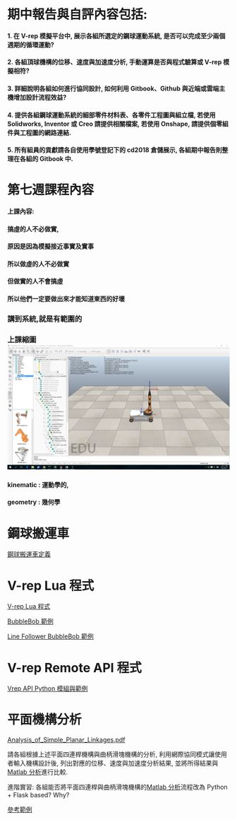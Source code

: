 # **期中報告與自評內容包括**:

#### 1. 在 V-rep 模擬平台中, 展示各組所選定的鋼球運動系統, 是否可以完成至少兩個週期的循環運動?

#### 2. 各組頂球機構的位移、速度與加速度分析, 手動運算是否與程式驗算或 V-rep 模擬相符?

#### 3. 詳細說明各組如何進行協同設計, 如何利用 Gitbook、Github 與近端或雲端主機增加設計流程效益?

#### 4. 提供各組鋼球運動系統的細部零件材料表、各零件工程圖與組立檔, 若使用 Solidworks, Inventor 或 Creo 請提供相關檔案, 若使用 Onshape, 請提供個零組件與工程圖的網路連結.

#### 5. 所有組員的貢獻請各自使用學號登記下的 cd2018 倉儲展示, 各組期中報告則整理在各組的 Gitbook 中.

# 第七週課程內容

#### 上課內容:

#### 搞虛的人不必做實,

#### 原因是因為模擬接近事實及實事

#### 所以做虛的人不必做實

#### 但做實的人不會搞虛

#### 所以他們一定要做出來才能知道東西的好壞

### 講到系統,就是有範圍的

### 上課縮圖![](/assets/b9577e7e-d9be-4e01-b5a8-e729b020a764.jpg)

#### **kinematic : 運動學的,**

#### **geometry : 幾何學**

# 鋼球搬運車

[鋼球搬運車定義](https://github.com/mdecourse/cd2018/issues/21#issuecomment-376545656)

# V-rep Lua 程式

[V-rep Lua 程式](https://github.com/mdecourse/cd2018/issues/21#issuecomment-377108449)

[BubbleBob 範例](https://github.com/mdecourse/cd2018/blob/gh-pages/v-rep/BubbleRob/bubbleRob.ttt)

[Line Follower BubbleBob 範例](https://github.com/mdecourse/cd2018/blob/gh-pages/v-rep/BubbleRob/lineFollowingBubbleRob.ttt)

# V-rep Remote API 程式

[Vrep API Python 模組與範例](https://github.com/mdecourse/cd2018/tree/gh-pages/v-rep/vrep-api-python)

# 平面機構分析

[Analysis\_of\_Simple\_Planar\_Linkages.pdf](https://github.com/mdecourse/cd2018/blob/gh-pages/pdf/Analysis_of_Simple_Planar_Linkages.pdf)

請各組根據上述平面四連桿機構與曲柄滑塊機構的分析, 利用網際協同模式讓使用者輸入機構設計後, 列出對應的位移、速度與加速度分析結果, 並將所得結果與[Matlab 分析](https://github.com/mdecourse/cd2018/blob/gh-pages/pdf/A_Matlab_Program_for_Analysis_of_Kinematics.pdf)進行比較.

進階實習: 各組能否將平面四連桿與曲柄滑塊機構的[Matlab 分析](https://github.com/mdecourse/cd2018/blob/gh-pages/pdf/A_Matlab_Program_for_Analysis_of_Kinematics.pdf)流程改為 Python + Flask based? Why?

[參考範例](https://pdfs.semanticscholar.org/6248/3d4689cd5f5502c35ed93dcd0258d86f6047.pdf)

# 



